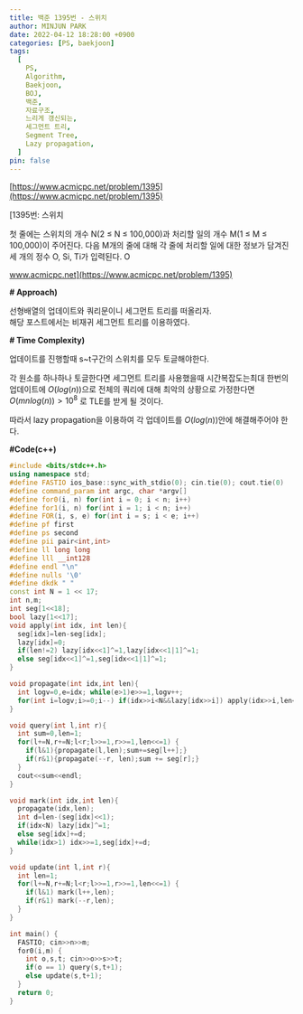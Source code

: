```yaml
---
title: 백준 1395번 - 스위치
author: MINJUN PARK
date: 2022-04-12 18:28:00 +0900
categories: [PS, baekjoon]
tags:
  [
    PS,
    Algorithm,
    Baekjoon,
    BOJ,
    백준,
    자료구조,
    느리게 갱신되는,
    세그먼트 트리,
    Segment Tree,
    Lazy propagation,
  ]
pin: false
---
```


[https://www.acmicpc.net/problem/1395](https://www.acmicpc.net/problem/1395)

[1395번: 스위치

첫 줄에는 스위치의 개수 N(2 ≤ N ≤ 100,000)과 처리할 일의 개수 M(1 ≤ M ≤ 100,000)이 주어진다. 다음 M개의 줄에 대해 각 줄에 처리할 일에 대한 정보가 담겨진 세 개의 정수 O, Si, Ti가 입력된다. O

www.acmicpc.net](https://www.acmicpc.net/problem/1395)

**\# Approach)**

선형배열의 업데이트와 쿼리문이니 세그먼트 트리를 떠올리자.  
해당 포스트에서는 비재귀 세그먼트 트리를 이용하였다.

**\# Time Complexity)**

업데이트를 진행할때 s~t구간의 스위치를 모두 토글해야한다.

각 원소를 하나하나 토글한다면 세그먼트 트리를 사용했을때 시간복잡도는최대 한번의 업데이트에 $O(log(n))$으로 전체의 쿼리에 대해 최악의 상황으로 가정한다면 $O(mnlog(n)) > 10^8$ 로 TLE를 받게 될 것이다.

따라서 lazy propagation을 이용하여 각 업데이트를 $O(log(n))$안에 해결해주어야 한다.

**#Code(c++)**

```c++
#include <bits/stdc++.h>
using namespace std;
#define FASTIO ios_base::sync_with_stdio(0); cin.tie(0); cout.tie(0)
#define command_param int argc, char *argv[]
#define for0(i, n) for(int i = 0; i < n; i++)
#define for1(i, n) for(int i = 1; i < n; i++)
#define FOR(i, s, e) for(int i = s; i < e; i++)
#define pf first
#define ps second
#define pii pair<int,int>
#define ll long long
#define lll __int128
#define endl "\n"
#define nulls '\0'
#define dkdk " "
const int N = 1 << 17;
int n,m;
int seg[1<<18];
bool lazy[1<<17];
void apply(int idx, int len){
  seg[idx]=len-seg[idx];
  lazy[idx]=0;
  if(len!=2) lazy[idx<<1]^=1,lazy[idx<<1|1]^=1;
  else seg[idx<<1]^=1,seg[idx<<1|1]^=1;
}

void propagate(int idx,int len){
  int logv=0,e=idx; while(e>1)e>>=1,logv++;
  for(int i=logv;i>=0;i--) if(idx>>i<N&&lazy[idx>>i]) apply(idx>>i,len<<i);
}

void query(int l,int r){
  int sum=0,len=1;
  for(l+=N,r+=N;l<r;l>>=1,r>>=1,len<<=1) {
    if(l&1){propagate(l,len);sum+=seg[l++];}
    if(r&1){propagate(--r, len);sum += seg[r];}
  }
  cout<<sum<<endl;
}

void mark(int idx,int len){
  propagate(idx,len);
  int d=len-(seg[idx]<<1);
  if(idx<N) lazy[idx]^=1;
  else seg[idx]+=d;
  while(idx>1) idx>>=1,seg[idx]+=d;
}

void update(int l,int r){
  int len=1;
  for(l+=N,r+=N;l<r;l>>=1,r>>=1,len<<=1) {
    if(l&1) mark(l++,len);
    if(r&1) mark(--r,len);
  }
}

int main() {
  FASTIO; cin>>n>>m;
  for0(i,m) {
    int o,s,t; cin>>o>>s>>t;
    if(o == 1) query(s,t+1);
    else update(s,t+1);
  }
  return 0;
}
```
